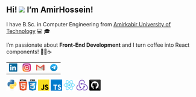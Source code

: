 <h2>Hi! <img src="https://raw.githubusercontent.com/MartinHeinz/MartinHeinz/master/wave.gif" width="30px"> I’m AmirHossein!</h2>

<p>I have B.Sc. in Computer Engineering from <a href="https://aut.ac.ir/" target="_blank" rel="noopener noreferrer">Amirkabir University of Technology</a> 💻 🎓</p>
<p>I’m passionate about <strong>Front-End Development</strong> and I turn coffee into React components! 🧑‍💻☕</p>

<table>
  <tr>
    <td>
        <a href="https://www.linkedin.com/in/amirhossein-sarahang-088260228/" title="Linkedin Profile">
        <img width="22" src="./Images/linkedin.svg">
      </a>    
    </td>
    <td>
      <a href="https://www.instagram.com/amirsarahng/profilecard/?igsh=MWtocjN3d3JkdDhjdg==" title="Instagram Profile">
        <img width="22" src="./Images/instagram.svg">
      </a>
    </td>
    <td>
      <a href="mailto:amirsarahng@gmail.com" title="Email">
        <img width="22" src="./Images/gmail.svg">
      </a>
    </td>
    <td>
      <a href="https://t.me/amirsarahng" title="Telegram">
        <img width="22" src="./Images/telegram.svg">
      </a>
    </td>
  </tr>
</table>

<code><img title="python" height="30" src="Images/python-original.svg"></code>
<code><img title="html" height="30" src="Images/html5.svg"></code>
<code><img title="css" height="30" src="Images/css.svg"></code>
<code><img title="js" height="30" src="Images/javascript.svg"></code>
<code><img title="ts" height="30" src="Images/typescript.svg"></code>
<code><img title="react" height="30" src="Images/react-original.svg"></code>
<code><img title="redux" height="30" src="Images/redux.svg"></code>
<code><img title="github" height="30" src="Images/github.svg"></code>



